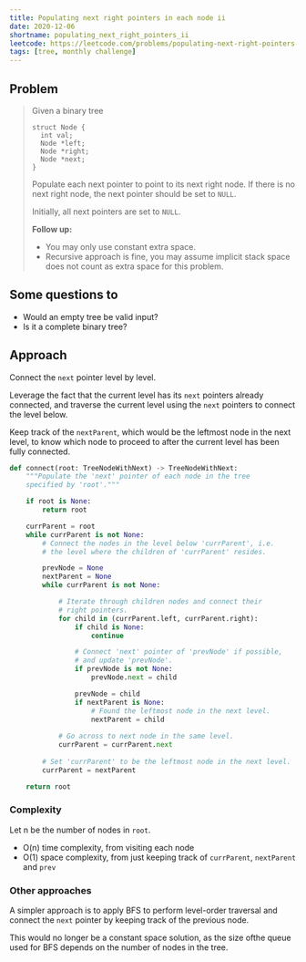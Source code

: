 ```yaml
---
title: Populating next right pointers in each node ii
date: 2020-12-06
shortname: populating_next_right_pointers_ii
leetcode: https://leetcode.com/problems/populating-next-right-pointers-in-each-node-ii
tags: [tree, monthly challenge]
---
```


## Problem

> Given a binary tree
> 
> ```
> struct Node {
>   int val;
>   Node *left;
>   Node *right;
>   Node *next;
> }
> ```
> 
> Populate each next pointer to point to its next right node.
> If there is no next right node, the next pointer should be set to `NULL`.
> 
> Initially, all next pointers are set to `NULL`.
> 
> **Follow up:**
> 
> * You may only use constant extra space.
> * Recursive approach is fine,
>   you may assume implicit stack space
>   does not count as extra space for this problem.

## Some questions to 

* Would an empty tree be valid input?
* Is it a complete binary tree?

## Approach

Connect the `next` pointer level by level.

Leverage the fact that the current level has its `next` pointers already connected, and traverse the current level using the `next` pointers to connect the level below.

Keep track of the `nextParent`, which would be the leftmost node in the next level, to know which node to proceed to after the current level has been fully connected.

```python
def connect(root: TreeNodeWithNext) -> TreeNodeWithNext:
    """Populate the 'next' pointer of each node in the tree 
    specified by 'root'."""

    if root is None:
        return root

    currParent = root
    while currParent is not None:
        # Connect the nodes in the level below 'currParent', i.e.
        # the level where the children of 'currParent' resides.

        prevNode = None
        nextParent = None
        while currParent is not None:

            # Iterate through children nodes and connect their
            # right pointers.
            for child in (currParent.left, currParent.right):
                if child is None:
                    continue

                # Connect 'next' pointer of 'prevNode' if possible,
                # and update 'prevNode'.
                if prevNode is not None:
                    prevNode.next = child

                prevNode = child
                if nextParent is None:
                    # Found the leftmost node in the next level.
                    nextParent = child
            
            # Go across to next node in the same level.
            currParent = currParent.next
        
        # Set 'currParent' to be the leftmost node in the next level.
        currParent = nextParent

    return root
```

### Complexity

Let n be the number of nodes in `root`.

* O(n) time complexity, from visiting each node
* O(1) space complexity, from just keeping track of `currParent`, `nextParent` and `prev`

### Other approaches

A simpler approach is to apply BFS to perform level-order traversal and connect the `next` pointer by keeping track of the previous node.

This would no longer be a constant space solution, as the size ofthe queue used for BFS depends on the number of nodes in the tree.
